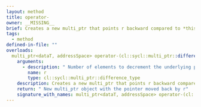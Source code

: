```yaml
---
layout: method
title: operator-
owner: __MISSING__
brief: Creates a new multi_ptr that points r backward compared to *this
tags:
  - method
defined-in-file: ""
overloads:
  multi_ptr<dataT, addressSpace> operator-(cl::sycl::multi_ptr::difference_type) const:
    arguments:
      - description: " Number of elements to decrement the underlying pointer by"
        name: r
        type: cl::sycl::multi_ptr::difference_type
    description: Creates a new multi_ptr that points r backward compared to *this
    return: " New multi_ptr object with the pointer moved back by r"
    signature_with_names: multi_ptr<dataT, addressSpace> operator-(cl::sycl::multi_ptr::difference_type r) const
---
```

